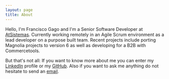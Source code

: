 ```yaml
---
layout: page
title: About
---
```


Hello, I'm Francisco Gago and I'm a Senior Software Developer at [AtSistemas](https://www.atsistemas.com/es). Currently working remotely in an Agile Scrum environment as a lead developer on a purpose built team. Recent projects include porting Magnolia projects to version 6 as well as developing for a B2B with Commercetools.

But that's not all: If you want to know more about me you can enter my [LinkedIn](www.linkedin.com/in/francisco-gago-villanueva-senior-software-developer) profile or my [GitHub](https://github.com/PacoGago). Also if you want to ask me anything do not hesitate to send an [email](mailto:contacto@franciscogago.com).





